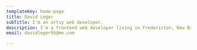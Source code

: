 ```yaml
---
templateKey: home-page
title: David Leger
subTitle: I'm an artsy web developer.
description: I’m a frontend web developer living in Fredericton, New Brunswick. I currently work at <a href="https://www.cvent.com" target="_blank" rel="noopener noreferrer">Cvent</a> as a UI Developer. Check out my social media or shoot me an email!
email: davidleger95@me.com

---
```

